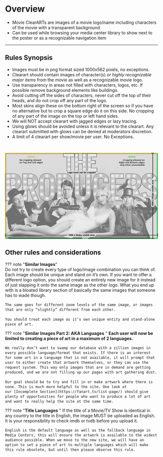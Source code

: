 # **Overview**

* Movie ClearARTs are images of a movie logo/name including characters of the movie with a transparent background
* Can be used while browsing your media center library to show next to the poster or as a recognizable navigation item

---

## **Rules Synopsis**

* Images must be in png format sized 1000x562 pixels, no exceptions.
* Clearart should contain images of character(s) <em>or highly recognizable major items</em> from the movie as well as a recognizable movie logo.
* Use transparency in areas not filled with characters, logos, etc. If possible remove background elements like buildings.
* Avoid cutting off the sides of characters, never cut off the top of their heads, and do not crop off any part of the logo.
* Most skins align these on the bottom right of the screen so if you have no alternative but to crop a square edge do it on this side. No cropping of any part of the image on the top or left hand sides.
* We will NOT accept clearart with jagged edges or lazy tracing.
* Using glows should be avoided unless it is relevant to the clearart. Any clearart submitted with glows can be denied at moderators discretion.
* A limit of 4 clearart per show/movie per user. No Exceptions.

&nbsp;  

![sizing-template-clearart.jpg](../../assets/images/sizing-template-clearart.jpg)

## Other rules and considerations

??? note "**Similar Images**"  
    Do not try to create every type of logo/image combination you can think of. Each image should be unique and stand on it’s own. If you want to offer a different logo option, you should create an entirely new image for it instead of just slapping it onto the same image as the other logo. What you end up with is a bloated library section of basically the same images that someone has to wade though. 

    The same goes for different zoom levels of the same image, or images that are only “slightly” different from each other.  
    
    You should treat each image as it’s own unique entity and stand-alone piece of art.

??? note "**Similar Images Part 2: AKA Languages**  "
    __Each user will now be limited to creating a piece of art in a maximum of 2 languages.__

    We really don’t want to swamp our database with a zillion images in every possible language/format that exists. If there is an interest for some art in a language that is not available, it will prompt that user to either create that artwork themselves, or they can use the request system. This way only images that are in demand are getting produced, and we are not filling up our pages with art gathering dust.  
    
    Our goal should be to try and fill in or make artwork where there is none. This is much more helpful to the site. One look at our [Incomplete Section](https://fanart.tv/list-page/) should give plenty of opportunities for people who want to produce a lot of art and want to really help the site at the same time.

??? note "**Title Languages**  "
    If the title of a Movie/TV Show is identical in any country to the title in English, the image MUST be uploaded as English. It is your responsibility to check imdb or tvdb before you upload it.  
    
    English is the default language as well as the fallback language in Media Centers, this will ensure the artwork is available to the widest audience possible. When we move to the new site, we will have an option to set a piece of art to multiple languages which will make this rule obsolete, but until then please observe this rule.
